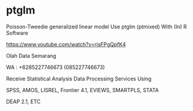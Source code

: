 # ptglm
Poisson-Tweedie generalized linear model Use ptglm (ptmixed) With (In) R Software

https://www.youtube.com/watch?v=rjsFPgQpfK4

Olah Data Semarang

WA : +6285227746673 (085227746673)

Receive Statistical Analysis Data Processing Services Using

SPSS, AMOS, LISREL, Frontier 4.1, EVIEWS, SMARTPLS, STATA

DEAP 2.1, ETC
